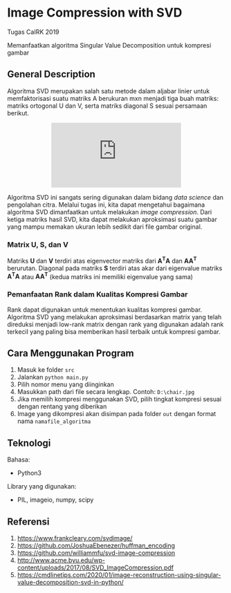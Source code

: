 # Image Compression with SVD

Tugas CaIRK 2019

Memanfaatkan algoritma Singular Value Decomposition untuk kompresi gambar

## General Description
Algoritma SVD merupakan salah satu metode dalam aljabar linier untuk memfaktorisasi suatu matriks A berukuran mxn menjadi tiga buah matriks: matriks ortogonal U dan V, serta matriks diagonal S sesuai persamaan berikut.

<div align="center">

![a=usv](https://latex.codecogs.com/png.latex?%5Cdpi%7B120%7D%20%5CLARGE%20A_%7Bm%5Ctimes%20n%7D%20%3D%20U_%7Bm%5Ctimes%20m%7D%5C%20S_%7Bm%20%5Ctimes%20n%7D%5C%20V_%7Bnxn%7D%5E%7BT%7D)

</div>

Algoritma SVD ini sangats sering digunakan dalam bidang *data science* dan pengolahan citra. Melalui tugas ini, kita dapat mengetahui bagaimana algoritma SVD dimanfaatkan untuk melakukan *image compression*. Dari ketiga matriks hasil SVD, kita dapat melakukan aproksimasi suatu gambar yang mampu memakan ukuran lebih sedikit dari file gambar original.

### Matrix U, S, dan V
Matriks **U** dan **V** terdiri atas eigenvector matriks dari **A<sup>T</sup>A** dan **AA<sup>T</sup>** berurutan. Diagonal pada matriks **S** terdiri atas akar dari eigenvalue matriks **A<sup>T</sup>A** atau **AA<sup>T</sup>** (kedua matriks ini memiliki eigenvalue yang sama)

### Pemanfaatan Rank dalam Kualitas Kompresi Gambar
Rank dapat digunakan untuk menentukan kualitas kompresi gambar. Algoritma SVD yang melakukan aproksimasi berdasarkan matrix yang telah direduksi menjadi low-rank matrix dengan rank yang digunakan adalah rank terkecil yang paling bisa memberikan hasil terbaik untuk kompresi gambar.

## Cara Menggunakan Program
1. Masuk ke folder `src`
2. Jalankan `python main.py`
3. Pilih nomor menu yang diinginkan
4. Masukkan path dari file secara lengkap. Contoh: `D:\chair.jpg`
5. Jika memilih kompresi menggunakan SVD, pilih tingkat kompresi sesuai dengan rentang yang diberikan
6. Image yang dikompresi akan disimpan pada folder `out` dengan format nama `namafile_algoritma`

## Teknologi
Bahasa:
* Python3

Library yang digunakan:
* PIL, imageio, numpy, scipy

## Referensi
1. https://www.frankcleary.com/svdimage/
2. https://github.com/JoshuaEbenezer/huffman_encoding
3. https://github.com/williammfu/svd-image-compression
4. http://www.acme.byu.edu/wp-content/uploads/2017/08/SVD_ImageCompression.pdf
5. https://cmdlinetips.com/2020/01/image-reconstruction-using-singular-value-decomposition-svd-in-python/